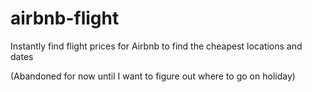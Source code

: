 # airbnb-flight
Instantly find flight prices for Airbnb to find the cheapest locations and dates

(Abandoned for now until I want to figure out where to go on holiday)
